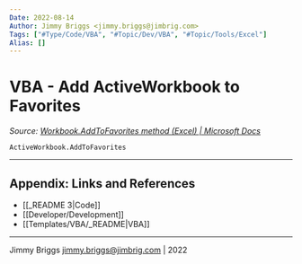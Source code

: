 ```yaml
---
Date: 2022-08-14
Author: Jimmy Briggs <jimmy.briggs@jimbrig.com>
Tags: ["#Type/Code/VBA", "#Topic/Dev/VBA", "#Topic/Tools/Excel"]
Alias: []
---
```


# VBA - Add ActiveWorkbook to Favorites

*Source: [Workbook.AddToFavorites method (Excel) | Microsoft Docs](https://docs.microsoft.com/en-us/office/vba/api/Excel.Workbook.AddToFavorites)*

```vba
ActiveWorkbook.AddToFavorites
```

***

## Appendix: Links and References

- [[_README 3|Code]]
- [[Developer/Development]]
- [[Templates/VBA/_README|VBA]]

***

Jimmy Briggs <jimmy.briggs@jimbrig.com> | 2022